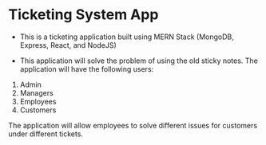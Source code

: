 # Ticketing System App 

- This is a ticketing application built using MERN Stack (MongoDB, Express, React, and NodeJS)

- This application will solve the problem of using the old sticky notes. The application will have the following users:

1. Admin
2. Managers
3. Employees
4. Customers

The application will allow employees to solve different issues for customers under different tickets.
